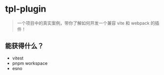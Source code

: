 # tpl-plugin
> 一个项目中的真实案例，带你了解如何开发一个兼容 vite 和 webpack 的插件！

## 能获得什么？
- vitest
- pnpm workspace
- esno